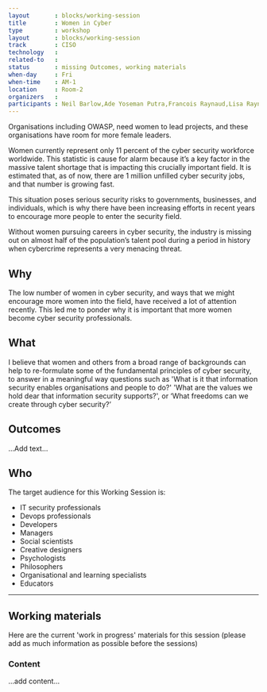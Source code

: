 ```yaml
---
layout       : blocks/working-session
title        : Women in Cyber
type         : workshop
layout       : blocks/working-session
track        : CISO
technology   :
related-to   : 
status       : missing Outcomes, working materials
when-day     : Fri
when-time    : AM-1
location     : Room-2
organizers   :
participants : Neil Barlow,Ade Yoseman Putra,Francois Raynaud,Lisa Raynaud,Petty Meisari, Tiffany Long
---
```



Organisations including OWASP, need women to lead projects, and these organisations have room for more female leaders.

Women currently represent only 11 percent of the cyber security workforce worldwide. This statistic is cause for alarm because it’s a key factor in the massive talent shortage that is impacting this crucially important field. It is estimated that, as of now, there are 1 million unfilled cyber security jobs, and that number is growing fast.

This situation poses serious security risks to governments, businesses, and individuals, which is why there have been increasing efforts in recent years to encourage more people to enter the security field.

Without women pursuing careers in cyber security, the industry is missing out on almost half of the population’s talent pool during a period in history when cybercrime represents a very menacing threat.

## Why

The low number of women in cyber security, and ways that we might encourage more women into the field, have received a lot of attention recently. This led me to ponder why it is important that more women become cyber security professionals.

## What

I believe that women and others from a broad range of backgrounds can help to re-formulate some of the fundamental principles of cyber security, to answer in a meaningful way questions such as 'What is it that information security enables organisations and people to do?' 'What are the values we hold dear that information security supports?', or ‘What freedoms can we create through cyber security?’

## Outcomes

...Add text...

## Who

The target audience for this Working Session is:

 - IT security professionals
 - Devops professionals
 - Developers
 - Managers
 - Social scientists
 - Creative designers
 - Psychologists
 - Philosophers
 - Organisational and learning specialists
 - Educators
 
 --- 

## Working materials

Here are the current 'work in progress' materials for this session (please add as much information as possible before the sessions)

### Content

...add content...
